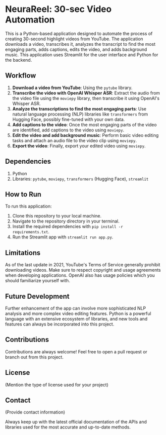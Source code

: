 
# NeuraReel: 30-sec Video Automation

This is a Python-based application designed to automate the process of creating 30-second highlight videos from YouTube. The application downloads a video, transcribes it, analyzes the transcript to find the most engaging parts, adds captions, edits the video, and adds background music. This application uses Streamlit for the user interface and Python for the backend.

## Workflow

1. **Download a video from YouTube**: Using the `pytube` library.
2. **Transcribe the video with OpenAI Whisper ASR**: Extract the audio from the video file using the `moviepy` library, then transcribe it using OpenAI's Whisper ASR.
3. **Analyze the transcriptions to find the most engaging parts**: Use natural language processing (NLP) libraries like `transformers` from Hugging Face, possibly fine-tuned with your own data.
4. **Add captions to the video**: Once the most engaging parts of the video are identified, add captions to the video using `moviepy`.
5. **Edit the video and add background music**: Perform basic video editing tasks and attach an audio file to the video clip using `moviepy`.
6. **Export the video**: Finally, export your edited video using `moviepy`.

## Dependencies

1. Python
2. Libraries: `pytube`, `moviepy`, `transformers` (Hugging Face), `streamlit`

## How to Run

To run this application:

1. Clone this repository to your local machine.
2. Navigate to the repository directory in your terminal.
3. Install the required dependencies with `pip install -r requirements.txt`.
4. Run the Streamlit app with `streamlit run app.py`.

## Limitations

As of the last update in 2021, YouTube's Terms of Service generally prohibit downloading videos. Make sure to respect copyright and usage agreements when developing applications. OpenAI also has usage policies which you should familiarize yourself with. 

## Future Development

Further enhancement of the app can involve more sophisticated NLP analysis and more complex video editing features. Python is a powerful language with an extensive ecosystem of libraries, and new tools and features can always be incorporated into this project.

## Contributions

Contributions are always welcome! Feel free to open a pull request or branch out from this project.

## License

(Mention the type of license used for your project)

## Contact

(Provide contact information)

Always keep up with the latest official documentation of the APIs and libraries used for the most accurate and up-to-date methods.
